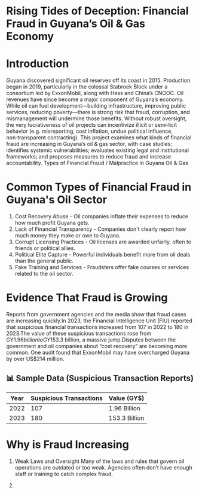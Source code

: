 # Rising Tides of Deception: Financial Fraud in Guyana’s Oil & Gas Economy

# Introduction
Guyana discovered significant oil reserves off its coast in 2015. Production began in 2019, particularly in the colossal Stabroek Block under a consortium led by ExxonMobil, along with Hess and China’s CNOOC. Oil revenues have since become a major component of Guyana’s economy.
While oil can fuel development—building infrastructure, improving public services, reducing poverty—there is strong risk that fraud, corruption, and mismanagement will undermine those benefits. Without robust oversight, the very lucrativeness of oil projects can incentivize illicit or semi‑licit behavior (e.g. misreporting, cost inflation, undue political influence, non‑transparent contracting).
This project examines what kinds of financial fraud are increasing in Guyana’s oil & gas sector, with case studies; identifies systemic vulnerabilities; evaluates existing legal and institutional frameworks; and proposes measures to reduce fraud and increase accountability.
Types of Financial Fraud / Malpractice in Guyana Oil & Gas

# Common Types of Financial Fraud in Guyana's Oil Sector
1. Cost Recovery Abuse - Oil companies inflate their expenses to reduce how much profit Guyana gets.
2. Lack of Financial Transparency - Companies don't clearly report how much money they make or owe to Guyana.
3. Corrupt Licensing Practices - Oil licenses are awarded unfairly, often to friends or political allies.
4. Political Elite Capture - Powerful individuals benefit more from oil deals than the general public.
5. Fake Training and Services - Fraudsters offer fake courses or services related to the oil sector.

# Evidence That Fraud is Growing
Reports from government agencies and the media show that fraud cases are increasing quickly.In 2023, the Financial Intelligence Unit (FIU) reported that suspicious financial transactions increased from 107 in 2022 to 180 in 2023.The value of these suspicious transactions rose from GY$1.96 billion to GY$153.3 billion, a massive jump.Disputes between the government and oil companies about “cost recovery” are becoming more common. One audit found that ExxonMobil may have overcharged Guyana by over US$214 million.

## 📊 Sample Data (Suspicious Transaction Reports)

| Year | Suspicious Transactions | Value (GY$)     |
|------|--------------------------|-----------------|
| 2022 | 107                      | 1.96 Billion    |
| 2023 | 180                      | 153.3 Billion   |

# Why is Fraud Increasing
1. Weak Laws and Oversight
Many of the laws and rules that govern oil operations are outdated or too weak. Agencies often don’t have enough staff or training to catch complex fraud.

2. 
